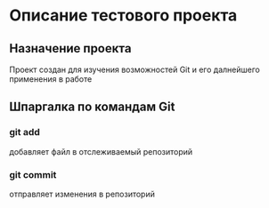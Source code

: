 # Описание тестового проекта
## Назначение проекта  
Проект создан для изучения возможностей Git и его далнейшего применения в работе  
## Шпаргалка по командам Git
### git add
добавляет файл в отслеживаемый репозиторий 
### git commit
отправляет изменения в репозиторий




